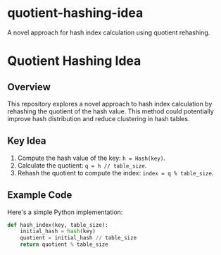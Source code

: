 # quotient-hashing-idea
A novel approach for hash index calculation using quotient rehashing.

# Quotient Hashing Idea

## Overview
This repository explores a novel approach to hash index calculation by rehashing the quotient of the hash value. This method could potentially improve hash distribution and reduce clustering in hash tables.

## Key Idea
1. Compute the hash value of the key: `h = Hash(key)`.
2. Calculate the quotient: `q = h // table_size`.
3. Rehash the quotient to compute the index: `index = q % table_size`.

## Example Code
Here's a simple Python implementation:

```python
def hash_index(key, table_size):
    initial_hash = hash(key)
    quotient = initial_hash // table_size
    return quotient % table_size


